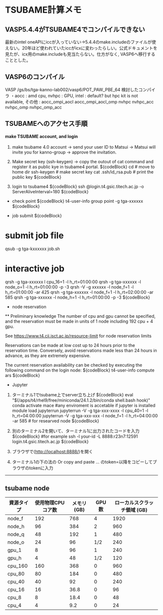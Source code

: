 # TSUBAME計算メモ

## VASP5.4.4がTSUBAME4でコンパイルできない
最新のintel oneAPIにiccが入っていない→5.4.4のmake.includeのファイルが使えない。20年ほど使われていたiccがicxに変わったらしい。公式ドキュメントを見たが、icx用のmake.includeも見当たらない。仕方がなく, VASP6へ移行することとした。

## VASP6のコンパイル 
VASP /gs/bs/tga-kanno-lab002/vasp6/POT_PAW_PBE_64
検討したコンパイラ
・aocc : amd cpu, nvhpc : GPU, intel : default? but hpc kit is not available, その他 : aocc_ompi_aocl aocc_ompi_aocl_omp nvhpc nvhpc_acc nvhpc_omp nvhpc_omp_acc

## TSUBAMEへのアクセス手順
#### make TSUBAME account, and login
1. make tsubame 4.0 account -> send your user ID to Matsui -> Matsui will invite you for kanno-group -> approve the invitation.
2. Make secret key (ssh-keygen) -> copy the outout of cat command and register it as public kye in tsubame4 portal.
${codeBlock}
cd # move to home dir
ssh-keygen # make secret key
cat .ssh/id_rsa.pub # print the public key
${codeBlock}

3. login to tsubame4
${codeBlock}
ssh <yourID>@login.t4.gsic.titech.ac.jp -o ServerAliveInterval=180
${codeBlock}



* check point
${codeBlock}
t4-user-info group point -g tga-xxxxxx
${codeBlock}

* job submit
${codeBlock}
# submit job file
qsub -g tga-kxxxxxx job.sh
# interactive job
qrsh -g tga-xxxxxx l cpu_16=1 -l h_rt=01:00:00
qrsh -g tga-xxxxxx -l node_o=1 -l h_rt=01:00:00 -p -3
qrsh -V -g xxxxxx -l node_f=1 -l h_rt=01:00:00 -ar 425
qrsh -g tga-xxxxxx -l node_f=1 -l h_rt=02:00:00 -ar 585
qrsh -g tga-xxxxxx -l node_h=1 -l h_rt=01:00:00 -p -3
${codeBlock}


* node reservation

** Preliminary knowledge
The number of cpu and gpu cannot be specified, and the reservation must be made in units of 1 node including 192 cpu + 4 gpu.

See https://www.t4.cii.isct.ac.jp/resource-limit for node reservation limits

Reservations can be made at low cost up to 24 hours prior to the reservation time. Conversely, avoid reservations made less than 24 hours in advance, as they are extremely expensive.

The current reservation availability can be checked by executing the following command on the login node: 
${codeBlock}
t4-user-info compute ars
${codeBlock}

* Jupyter
1. ターミナル1でtsubame上でserver立ち上げ
${codeBlock}
eval "$(/apps/t4/rhel9/free/miniconda/24.1.2/bin/conda shell.bash hook)"
conda activate mace #any enviroment is accetable if jupyter is installed
module load jupyterrun
jupyterrun -V -g tga-xxx-xxxx -l cpu_40=1 -l h_rt=04:00:00
jupyterrun -V -g tga-xxx-xxx -l node_f=1 -l h_rt=04:00:00 -ar 585 # for researved node
${codeBlock}

2. 別のターミナル2を開いて、ターミナル1に出力されたコードを入力
${codeBlock}
#for example
ssh -l your-id -L 8888:r23n7:12591 login.t4.gsic.titech.ac.jp
${codeBlock}

3. ブラウザで([http://localhost:8888/]([example/analysis.ipynb]))を開く
4. ターミナル1の下の法の Or copy and paste ... のtoken=以降をコピーしてブラウザのtokenに入力

---
## tsubame node
| 資源タイプ | 使用物理CPUコア数 | メモリ (GB) | GPU 数 | ローカルスクラッチ領域 (GB) |
|----------|----------------|------------|---------|--------------------------|
| node_f   | 192           | 768        | 4       | 1920                    |
| node_h   | 96            | 384        | 2       | 960                     |
| node_q   | 48            | 192        | 1       | 480                     |
| node_o   | 24            | 96         | 1/2     | 240                     |
| gpu_1    | 8             | 96         | 1       | 240                     |
| gpu_h    | 4             | 48         | 1/2     | 120                     |
| cpu_160  | 160           | 368        | 0       | 960                     |
| cpu_80   | 80            | 184        | 0       | 480                     |
| cpu_40   | 40            | 92         | 0       | 240                     |
| cpu_16   | 16            | 36.8       | 0       | 96                      |
| cpu_8    | 8             | 18.4       | 0       | 48                      |
| cpu_4    | 4             | 9.2        | 0       | 24                      |